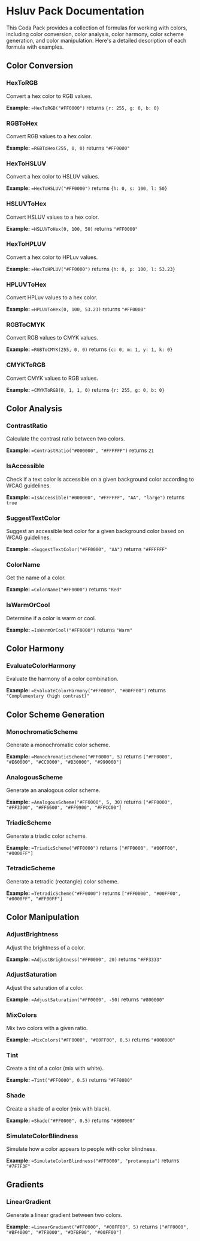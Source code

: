 # Hsluv Pack Documentation

This Coda Pack provides a collection of formulas for working with colors, including color conversion, color analysis, color harmony, color scheme generation, and color manipulation. Here's a detailed description of each formula with examples.

## Color Conversion

### HexToRGB
Convert a hex color to RGB values.

**Example:**
`=HexToRGB("#FF0000")` returns `{r: 255, g: 0, b: 0}`

### RGBToHex
Convert RGB values to a hex color.

**Example:**
`=RGBToHex(255, 0, 0)` returns `"#FF0000"`

### HexToHSLUV
Convert a hex color to HSLUV values.

**Example:**
`=HexToHSLUV("#FF0000")` returns `{h: 0, s: 100, l: 50}`

### HSLUVToHex
Convert HSLUV values to a hex color.

**Example:**
`=HSLUVToHex(0, 100, 50)` returns `"#FF0000"`

### HexToHPLUV
Convert a hex color to HPLuv values.

**Example:**
`=HexToHPLUV("#FF0000")` returns `{h: 0, p: 100, l: 53.23}`

### HPLUVToHex
Convert HPLuv values to a hex color.

**Example:**
`=HPLUVToHex(0, 100, 53.23)` returns `"#FF0000"`

### RGBToCMYK
Convert RGB values to CMYK values.

**Example:**
`=RGBToCMYK(255, 0, 0)` returns `{c: 0, m: 1, y: 1, k: 0}`

### CMYKToRGB
Convert CMYK values to RGB values.

**Example:**
`=CMYKToRGB(0, 1, 1, 0)` returns `{r: 255, g: 0, b: 0}`

## Color Analysis

### ContrastRatio
Calculate the contrast ratio between two colors.

**Example:**
`=ContrastRatio("#000000", "#FFFFFF")` returns `21`

### IsAccessible
Check if a text color is accessible on a given background color according to WCAG guidelines.

**Example:**
`=IsAccessible("#000000", "#FFFFFF", "AA", "large")` returns `true`

### SuggestTextColor
Suggest an accessible text color for a given background color based on WCAG guidelines.

**Example:**
`=SuggestTextColor("#FF0000", "AA")` returns `"#FFFFFF"`

### ColorName
Get the name of a color.

**Example:**
`=ColorName("#FF0000")` returns `"Red"`

### IsWarmOrCool
Determine if a color is warm or cool.

**Example:**
`=IsWarmOrCool("#FF0000")` returns `"Warm"`

## Color Harmony

### EvaluateColorHarmony
Evaluate the harmony of a color combination.

**Example:**
`=EvaluateColorHarmony("#FF0000", "#00FF00")` returns `"Complementary (high contrast)"`

## Color Scheme Generation

### MonochromaticScheme
Generate a monochromatic color scheme.

**Example:**
`=MonochromaticScheme("#FF0000", 5)` returns `["#FF0000", "#E60000", "#CC0000", "#B30000", "#990000"]`

### AnalogousScheme
Generate an analogous color scheme.

**Example:**
`=AnalogousScheme("#FF0000", 5, 30)` returns `["#FF0000", "#FF3300", "#FF6600", "#FF9900", "#FFCC00"]`

### TriadicScheme
Generate a triadic color scheme.

**Example:**
`=TriadicScheme("#FF0000")` returns `["#FF0000", "#00FF00", "#0000FF"]`

### TetradicScheme
Generate a tetradic (rectangle) color scheme.

**Example:**
`=TetradicScheme("#FF0000")` returns `["#FF0000", "#00FF00", "#0000FF", "#FF00FF"]`

## Color Manipulation

### AdjustBrightness
Adjust the brightness of a color.

**Example:**
`=AdjustBrightness("#FF0000", 20)` returns `"#FF3333"`

### AdjustSaturation
Adjust the saturation of a color.

**Example:**
`=AdjustSaturation("#FF0000", -50)` returns `"#800000"`

### MixColors
Mix two colors with a given ratio.

**Example:**
`=MixColors("#FF0000", "#00FF00", 0.5)` returns `"#808000"`

### Tint
Create a tint of a color (mix with white).

**Example:**
`=Tint("#FF0000", 0.5)` returns `"#FF8080"`

### Shade
Create a shade of a color (mix with black).

**Example:**
`=Shade("#FF0000", 0.5)` returns `"#800000"`

### SimulateColorBlindness
Simulate how a color appears to people with color blindness.

**Example:**
`=SimulateColorBlindness("#FF0000", "protanopia")` returns `"#7F7F3F"`

## Gradients

### LinearGradient
Generate a linear gradient between two colors.

**Example:**
`=LinearGradient("#FF0000", "#00FF00", 5)` returns `["#FF0000", "#BF4000", "#7F8000", "#3FBF00", "#00FF00"]`